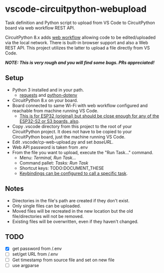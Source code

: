 # vscode-circuitpython-webupload
Task definition and Python script to upload from VS Code to CircuitPython board via web workflow REST API.

CircuitPython 8.x adds [web workflow](https://docs.circuitpython.org/en/latest/docs/workflows.html#web) allowing code to be edited/uploaded via the local network. There is built-in browser support and also a Web REST API. This project utilizes the latter to upload a file directly from VS Code.

***NOTE: This is very rough and you will find some bugs. PRs appreciated!***

## Setup
* Python 3 installed and in your path.
  * [requests](https://pypi.org/project/requests/) and [python-dotenv](https://pypi.org/project/python-dotenv/)
* CircuitPython 8.x on your board.
* Board connected to same Wi-Fi with web workflow configured and reachable from machine running VS Code.
  * [This is for ESP32 (original) but should be close enough for any of the ESP32-S2 or S3 boards, also](https://learn.adafruit.com/circuitpython-with-esp32-quick-start/setting-up-web-workflow).
* Copy .vscode directory from this project to the root of your CircuitPython project. It does not have to be copied to your CircuitPython board, just the machine running VS Code.
* Edit .vscode/cp-web-upload.py and set _baseURL_.
* Web API password is taken from .env
* From the file you want to upload, execute the "Run Task..." command.
  * Menu: _Terminal, Run Task..._
  * Command pallet: _Tasks: Run Task_
  * Shortcut keys: TODO:DOCUMENT_THESE
  * [Keybindings can be configured to call a specific task](https://code.visualstudio.com/docs/editor/tasks#_binding-keyboard-shortcuts-to-tasks).

## Notes
* Directories in the file's path are created if they don't exist.
* Only single files can be uploaded.
* Moved files will be recreated in the new location but the old file/directories will not be removed.
* Existing files will be overwritten, even if they haven't changed.

## TODO
- [X] get password from /.env
- [ ] set/get URL from /.env
- [ ] Get timestamp from source file and set on new file
- [ ] use argparse
